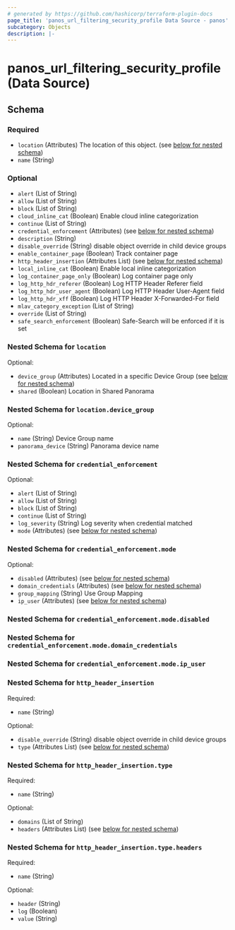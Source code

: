 ```yaml
---
# generated by https://github.com/hashicorp/terraform-plugin-docs
page_title: 'panos_url_filtering_security_profile Data Source - panos'
subcategory: Objects
description: |-
---
```


# panos_url_filtering_security_profile (Data Source)

<!-- schema generated by tfplugindocs -->

## Schema

### Required

- `location` (Attributes) The location of this object. (see [below for nested schema](#nestedatt--location))
- `name` (String)

### Optional

- `alert` (List of String)
- `allow` (List of String)
- `block` (List of String)
- `cloud_inline_cat` (Boolean) Enable cloud inline categorization
- `continue` (List of String)
- `credential_enforcement` (Attributes) (see [below for nested schema](#nestedatt--credential_enforcement))
- `description` (String)
- `disable_override` (String) disable object override in child device groups
- `enable_container_page` (Boolean) Track container page
- `http_header_insertion` (Attributes List) (see [below for nested schema](#nestedatt--http_header_insertion))
- `local_inline_cat` (Boolean) Enable local inline categorization
- `log_container_page_only` (Boolean) Log container page only
- `log_http_hdr_referer` (Boolean) Log HTTP Header Referer field
- `log_http_hdr_user_agent` (Boolean) Log HTTP Header User-Agent field
- `log_http_hdr_xff` (Boolean) Log HTTP Header X-Forwarded-For field
- `mlav_category_exception` (List of String)
- `override` (List of String)
- `safe_search_enforcement` (Boolean) Safe-Search will be enforced if it is set

<a id="nestedatt--location"></a>

### Nested Schema for `location`

Optional:

- `device_group` (Attributes) Located in a specific Device Group (see [below for nested schema](#nestedatt--location--device_group))
- `shared` (Boolean) Location in Shared Panorama

<a id="nestedatt--location--device_group"></a>

### Nested Schema for `location.device_group`

Optional:

- `name` (String) Device Group name
- `panorama_device` (String) Panorama device name

<a id="nestedatt--credential_enforcement"></a>

### Nested Schema for `credential_enforcement`

Optional:

- `alert` (List of String)
- `allow` (List of String)
- `block` (List of String)
- `continue` (List of String)
- `log_severity` (String) Log severity when credential matched
- `mode` (Attributes) (see [below for nested schema](#nestedatt--credential_enforcement--mode))

<a id="nestedatt--credential_enforcement--mode"></a>

### Nested Schema for `credential_enforcement.mode`

Optional:

- `disabled` (Attributes) (see [below for nested schema](#nestedatt--credential_enforcement--mode--disabled))
- `domain_credentials` (Attributes) (see [below for nested schema](#nestedatt--credential_enforcement--mode--domain_credentials))
- `group_mapping` (String) Use Group Mapping
- `ip_user` (Attributes) (see [below for nested schema](#nestedatt--credential_enforcement--mode--ip_user))

<a id="nestedatt--credential_enforcement--mode--disabled"></a>

### Nested Schema for `credential_enforcement.mode.disabled`

<a id="nestedatt--credential_enforcement--mode--domain_credentials"></a>

### Nested Schema for `credential_enforcement.mode.domain_credentials`

<a id="nestedatt--credential_enforcement--mode--ip_user"></a>

### Nested Schema for `credential_enforcement.mode.ip_user`

<a id="nestedatt--http_header_insertion"></a>

### Nested Schema for `http_header_insertion`

Required:

- `name` (String)

Optional:

- `disable_override` (String) disable object override in child device groups
- `type` (Attributes List) (see [below for nested schema](#nestedatt--http_header_insertion--type))

<a id="nestedatt--http_header_insertion--type"></a>

### Nested Schema for `http_header_insertion.type`

Required:

- `name` (String)

Optional:

- `domains` (List of String)
- `headers` (Attributes List) (see [below for nested schema](#nestedatt--http_header_insertion--type--headers))

<a id="nestedatt--http_header_insertion--type--headers"></a>

### Nested Schema for `http_header_insertion.type.headers`

Required:

- `name` (String)

Optional:

- `header` (String)
- `log` (Boolean)
- `value` (String)